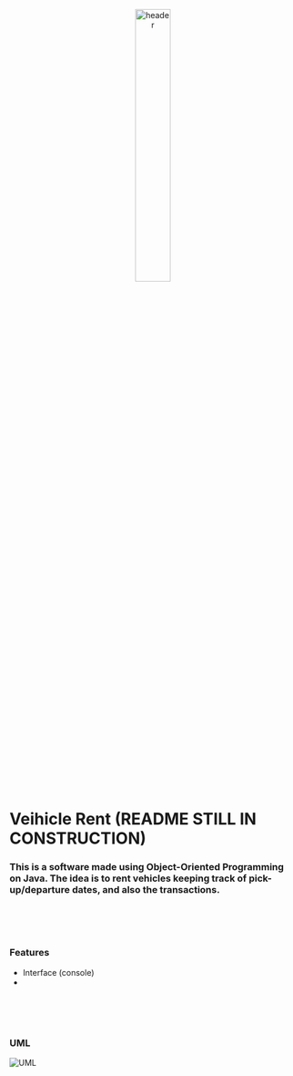 <p align="center">
  <img src="https://atlas-content-cdn.pixelsquid.com/stock-images/luxury-crossover-generic-suv-rAolN22-600.jpg" alt="header" width="35%" height="35%"/>
</p>

# Veihicle Rent   (README STILL IN CONSTRUCTION)
### This is a software made using Object-Oriented Programming on Java. The idea is to rent vehicles keeping track of pick-up/departure dates, and also the transactions. 

<br><br><br>
### Features

+ Interface (console)
+ 


<br><br><br>
### UML

![UML](https://user-images.githubusercontent.com/61806906/184899852-8fa66756-6f46-43a6-a727-b184e74f929f.jpg)

